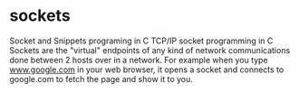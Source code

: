 # sockets
Socket and Snippets programing in C
TCP/IP socket programming in C
Sockets are the "virtual" endpoints of any kind of network communications done between 2 hosts over in a network. For example when you type www.google.com in your web browser, it opens a socket and connects to google.com to fetch the page and show it to you.
